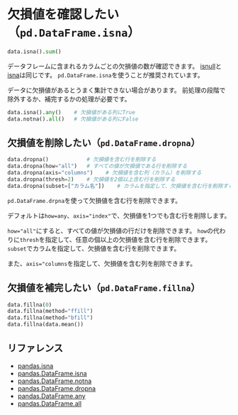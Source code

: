# 欠損値を確認したい（``pd.DataFrame.isna``）

```python
data.isna().sum()
```

データフレームに含まれるカラムごとの欠損値の数が確認できます。
[isnull](https://pandas.pydata.org/pandas-docs/stable/reference/api/pandas.DataFrame.isnull.html)と
[isna](https://pandas.pydata.org/pandas-docs/stable/reference/api/pandas.DataFrame.isna.html)は同じです。
``pd.DataFrame.isna``を使うことが推奨されています。

データに欠損値があるとうまく集計できない場合があります。
前処理の段階で除外するか、補完するかの処理が必要です。

```python
data.isna().any()    # 欠損値がある列にTrue
data.notna().all()   # 欠損値がある列にFalse
```

## 欠損値を削除したい（``pd.DataFrame.dropna``）

```python
data.dropna()            # 欠損値を含む行を削除する
data.dropna(how="all")   # すべての値が欠損値である行を削除する
data.dropna(axis="columns")    # 欠損値を含む列（カラム）を削除する
data.dropna(thresh=2)    # 欠損値を2個以上含む行を削除する
data.dropna(subset=["カラム名"])    # カラムを指定して、欠損値を含む行を削除する
```

``pd.DataFrame.drpna``を使って欠損値を含む行を削除できます。

デフォルトは``how=any``、``axis="index"``で、欠損値を1つでも含む行を削除します。

``how="all"``にすると、すべての値が欠損値の行だけを削除できます。
``how``の代わりに``thresh``を指定して、任意の個以上の欠損値を含む行を削除できます。
``subset``でカラムを指定して、欠損値を含む行を削除できます。

また、``axis="columns``を指定して、欠損値を含む列を削除できます。

## 欠損値を補完したい（``pd.DataFrame.fillna``）

```python
data.fillna(0)
data.fillna(method="ffill")
data.fillna(method="bfill")
data.fillna(data.mean())
```

## リファレンス

- [pandas.isna](https://pandas.pydata.org/pandas-docs/stable/reference/api/pandas.isna.html)
- [pandas.DataFrame.isna](https://pandas.pydata.org/pandas-docs/stable/reference/api/pandas.DataFrame.isna.html)
- [pandas.DataFrame.notna](https://pandas.pydata.org/pandas-docs/stable/reference/api/pandas.DataFrame.notna.html)
- [pandas.DataFrame.dropna](https://pandas.pydata.org/pandas-docs/stable/reference/api/pandas.DataFrame.dropna.html)
- [pandas.DataFrame.any](https://pandas.pydata.org/pandas-docs/stable/reference/api/pandas.DataFrame.any.html)
- [pandas.DataFrame.all](https://pandas.pydata.org/pandas-docs/stable/reference/api/pandas.DataFrame.all.html)
